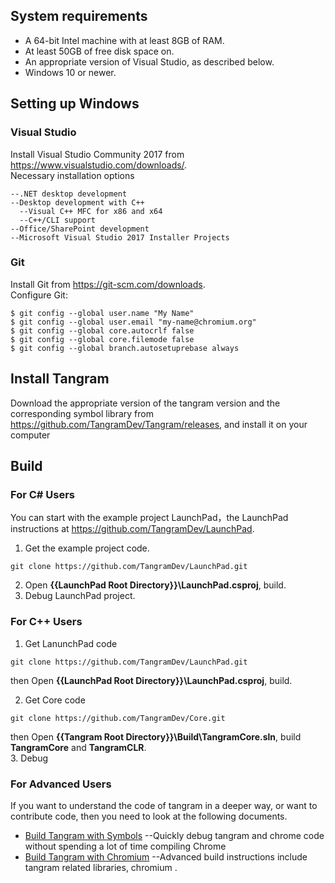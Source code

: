 ## System requirements
- A 64-bit Intel machine with at least 8GB of RAM.
- At least 50GB of free disk space on.
- An appropriate version of Visual Studio, as described below.
- Windows 10 or newer.
## Setting up Windows
### Visual Studio
Install Visual Studio Community 2017 from https://www.visualstudio.com/downloads/.   
Necessary installation options
```
--.NET desktop development
--Desktop development with C++
  --Visual C++ MFC for x86 and x64
  --C++/CLI support
--Office/SharePoint development
--Microsoft Visual Studio 2017 Installer Projects
```
### Git
Install Git from https://git-scm.com/downloads.  
Configure Git:
```
$ git config --global user.name "My Name"
$ git config --global user.email "my-name@chromium.org"
$ git config --global core.autocrlf false
$ git config --global core.filemode false
$ git config --global branch.autosetuprebase always
```

## Install Tangram
Download the appropriate version of the tangram version and the corresponding symbol library from https://github.com/TangramDev/Tangram/releases, and install it on your computer

## Build

### For C# Users
You can start with the example project LaunchPad，the LaunchPad instructions at https://github.com/TangramDev/LaunchPad.
1. Get the example project code.
```
git clone https://github.com/TangramDev/LaunchPad.git
```
2. Open **{{LaunchPad Root Directory}}\LaunchPad.csproj**, build.    
3. Debug LaunchPad project.

### For C++ Users
1. Get LanunchPad code  
```
git clone https://github.com/TangramDev/LaunchPad.git
```
then Open **{{LaunchPad Root Directory}}\LaunchPad.csproj**, build. 

2. Get Core code 
```
git clone https://github.com/TangramDev/Core.git
```
then Open **{{Tangram Root Directory}}\Build\TangramCore.sln**, build **TangramCore** and **TangramCLR**.  
3. Debug

### For Advanced Users
If you want to understand the code of tangram in a deeper way, or want to contribute code, then you need to look at the following documents.
- [Build Tangram with Symbols](https://github.com/TangramDev/Tangram/blob/master/Docs/Build_Tangram_with_Symbols.md) --Quickly debug tangram and chrome code without spending a lot of time compiling Chrome
- [Build Tangram with Chromium](https://github.com/TangramDev/Tangram/blob/master/Docs/Build_Tangram_with_Chromium.md) --Advanced build instructions include tangram related libraries, chromium .

